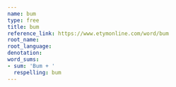 ```yaml
---
name: bum
type: free
title: bum
reference_link: https://www.etymonline.com/word/bum
root_name: 
root_language: 
denotation: 
word_sums:
- sum: 'Bum + '
  respelling: bum
---
```

